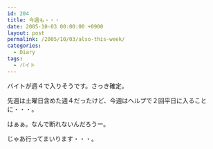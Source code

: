 ```yaml
---
id: 204
title: 今週も・・・
date: 2005-10-03 00:00:00 +0900
layout: post
permalink: /2005/10/03/also-this-week/
categories:
  - Diary
tags:
  - バイト
---
```

バイトが週４で入りそうです。さっき確定。
  
先週は土曜日含めた週４だったけど、今週はヘルプで２回平日に入ることに・・・。
  
はぁぁ。なんで断れないんだろうー。

じゃあ行ってまいります・・・。
